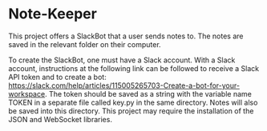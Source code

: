 # Note-Keeper
This project offers a SlackBot that a user sends notes to. The notes are saved in the relevant folder on their computer.

To create the SlackBot, one must have a Slack account. With a Slack account, instructions at the following link can be followed to receive a Slack API token and to create a bot: https://slack.com/help/articles/115005265703-Create-a-bot-for-your-workspace. The token should be saved as a string with the variable name TOKEN in a separate file called key.py in the same directory. Notes will also be saved into this directory. This project may require the installation of the JSON and WebSocket libraries.
